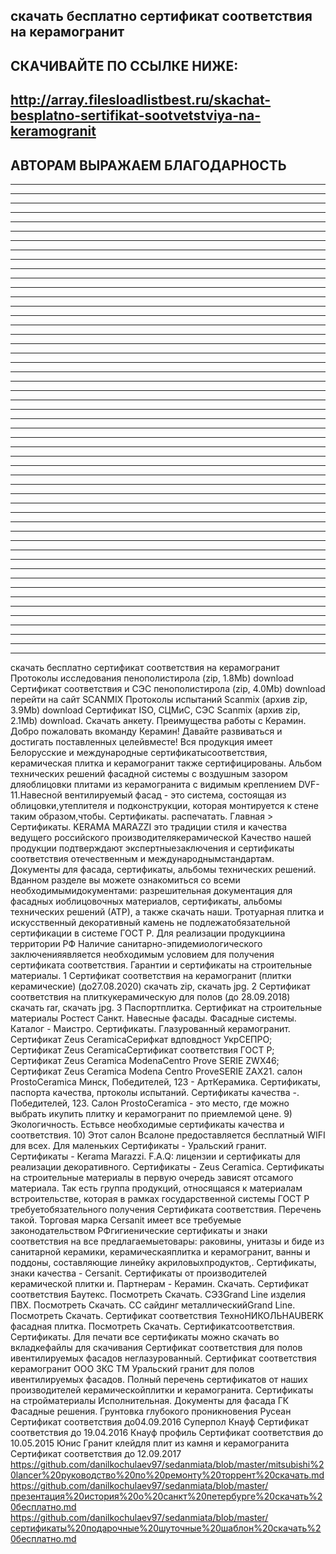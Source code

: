 скачать бесплатно сертификат соответствия на керамогранит
--------------------------------------------------
СКАЧИВАЙТЕ ПО ССЫЛКЕ НИЖЕ:
--------------------------------------------------
http://array.filesloadlistbest.ru/skachat-besplatno-sertifikat-sootvetstviya-na-keramogranit
--------------------------------------------------
АВТОРАМ ВЫРАЖАЕМ БЛАГОДАРНОСТЬ
--------------------------------------------------
--------------------------------------------------
--------------------------------------------------
--------------------------------------------------
--------------------------------------------------
--------------------------------------------------
--------------------------------------------------
--------------------------------------------------
--------------------------------------------------
--------------------------------------------------
--------------------------------------------------
--------------------------------------------------
--------------------------------------------------
--------------------------------------------------
--------------------------------------------------
--------------------------------------------------
--------------------------------------------------
--------------------------------------------------
--------------------------------------------------
--------------------------------------------------
--------------------------------------------------
--------------------------------------------------
--------------------------------------------------
--------------------------------------------------
--------------------------------------------------
--------------------------------------------------
--------------------------------------------------
--------------------------------------------------
--------------------------------------------------
--------------------------------------------------
--------------------------------------------------
--------------------------------------------------
--------------------------------------------------
--------------------------------------------------
--------------------------------------------------
--------------------------------------------------
--------------------------------------------------
--------------------------------------------------
--------------------------------------------------
--------------------------------------------------
--------------------------------------------------
--------------------------------------------------
--------------------------------------------------
--------------------------------------------------
--------------------------------------------------
--------------------------------------------------
--------------------------------------------------
--------------------------------------------------
--------------------------------------------------
--------------------------------------------------
--------------------------------------------------
--------------------------------------------------
скачать бесплатно сертификат соответствия на керамогранит Протоколы исследования пенополистирола (zip, 1.8Mb)  download Сертификат соответствия и СЭС пенополистирола (zip, 4.0Mb)  download перейти на сайт SCANMIX  Протоколы испытаний Scanmix (архив zip, 3.9Mb)  download  Сертификат ISO, СЦМиС, СЭС Scanmix (архив zip, 2.1Mb) download. Скачать анкету. Преимущества работы с Керамин. Добро пожаловать вкоманду Керамин! Давайте развиваться и достигать поставленных целейвместе!  Вся продукция имеет Белорусские и международные сертификатысоответствия, керамическая плитка и керамогранит также сертифицированы. Альбом технических решений фасадной системы с воздушным зазором дляоблицовки плитами из керамогранита с видимым креплением DVF-11.Навесной вентилируемый фасад - это система, состоящая из облицовки,утеплителя и подконструкции, которая монтируется к стене таким образом,чтобы. Сертификаты. распечатать. Главная > Сертификаты. KERAMA MARAZZI это традиции стиля и качества ведущего российского производителякерамической  Качество нашей продукции подтверждают экспертныезаключения и сертификаты соответствия отечественным и международнымстандартам. Документы для фасада, сертификаты, альбомы технических решений. Вданном разделе вы можете ознакомиться со всеми необходимымидокументами: разрешительная документация для фасадных иоблицовочных материалов, сертификаты, альбомы технических решений (АТР), а также скачать наши. Тротуарная плитка и искусственный декоративный камень не подлежатобязательной сертификации в системе ГОСТ Р. Для реализации продукциина территории РФ  Наличие санитарно-эпидемиологического заключенияявляется необходимым условием для получения сертификата соответствия. Гарантии и сертификаты на строительные материалы. 1 Сертификат соответствия на керамогранит (плитки керамические) (до27.08.2020) скачать zip, скачать jpg. 2 Сертификат соответствия на плиткукерамическую для полов (до 28.09.2018) скачать rar, скачать jpg. 3 Паспортплитка. Сертификат на строительные материалы  Ростест Санкт. Навесные фасады. Фасадные системы. Каталог - Маистро. Сертификаты. Глазурованный керамогранит. Сертификат Zeus CeramicaСерифкат вдповдност УкрСЕПРО; Сертификат Zeus CeramicaСертификат соответствия ГОСТ Р; Сертификат Zeus Ceramica ModenaCentro Prove SERIE ZWX46; Сертификат Zeus Ceramica Modena Centro ProveSERIE ZAX21. салон ProstoCeramica Минск, Победителей, 123 - АртКерамика. Сертификаты, паспорта качества, пртоколы испытаний. Сертификаты качества -. Победителей, 123. Салон ProstoCeramica - это место, где можно выбрать икупить плитку и керамогранит по приемлемой цене.  9) Экологичность. Естьвсе необходимые сертификаты качества и соответствия. 10) Этот салон  Всалоне предоставляется бесплатный WIFI для всех. Для маленьких
Сертификаты - Уральский гранит. Сертификаты - Kerama Marazzi. F.A.Q: лицензии и сертификаты для реализации декоративного. Сертификаты - Zeus Ceramica. Сертификаты на строительные материалы в первую очередь зависят отсамого материала. Так есть группа продукций, относящаяся к материалам встроительстве, которая в рамках государственной системы ГОСТ Р требуетобязательного получения Сертификата соответствия. Перечень такой. Торговая марка Cersanit имеет все требуемые законодательством РФгигиенические сертификаты и знаки соответствия на все предлагаемыетовары: раковины, унитазы и биде из санитарной керамики, керамическаяплитка и керамогранит, ванны и поддоны, составляющие линейку акриловыхпродуктов,. Сертификаты, знаки качества - Cersanit. Сертификаты от производителей керамической плитки и. Партнерам - Керамин. Скачать. Сертификат соответствия Баутекс. Посмотреть  Скачать. СЭЗGrand Line изделия ПВХ. Посмотреть  Скачать. СС сайдинг металлическийGrand Line. Посмотреть  Скачать. Сертификат соответствия ТехноНИКОЛЬHAUBERK фасадная плитка. Посмотреть  Скачать. Сертификатсоответствия. Сертификаты. Для печати все сертификаты можно скачать во вкладкефайлы для скачивания  Сертификат соответствия для полов ивентилируемых фасадов неглазурованный. Сертификат соответствия керамогранит ООО ЗКС ТМ Уральский гранит для полов ивентилируемых фасадов. Полный перечень сертификатов от наших производителей керамическойплитки и керамогранита. Сертификаты на стройматериалы  Исполнительная. Документы для фасада  ГК Фасадные решения. Грунтовка глубокого проникновения Русеан Сертификат соответствия до04.09.2016  Суперпол Кнауф Сертификат соответствия до 19.04.2016 Кнауф профиль Сертификат соответствия до 10.05.2015  Юнис Гранит клейдля плит из камня и керамогранита Сертификат соответствия до 12.09.2017
https://github.com/danilkochulaev97/sedanmiata/blob/master/mitsubishi%20lancer%20руководство%20по%20ремонту%20торрент%20скачать.md
https://github.com/danilkochulaev97/sedanmiata/blob/master/презентация%20история%20о%20санкт%20петербурге%20скачать%20бесплатно.md
https://github.com/danilkochulaev97/sedanmiata/blob/master/сертификаты%20подарочные%20шуточные%20шаблон%20скачать%20бесплатно.md
